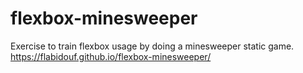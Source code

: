 # flexbox-minesweeper
Exercise to train flexbox usage by doing a minesweeper static game.
https://flabidouf.github.io/flexbox-minesweeper/

